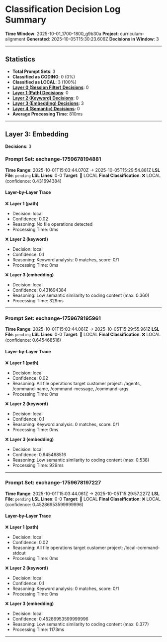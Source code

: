 # Classification Decision Log Summary

**Time Window**: 2025-10-01_1700-1800_g9b30a
**Project**: curriculum-alignment
**Generated**: 2025-10-05T15:30:23.606Z
**Decisions in Window**: 3

---

## Statistics

- **Total Prompt Sets**: 3
- **Classified as CODING**: 0 (0%)
- **Classified as LOCAL**: 3 (100%)
- **[Layer 0 (Session Filter) Decisions](#layer-0-session-filter)**: 0
- **[Layer 1 (Path) Decisions](#layer-1-path)**: 0
- **[Layer 2 (Keyword) Decisions](#layer-2-keyword)**: 0
- **[Layer 3 (Embedding) Decisions](#layer-3-embedding)**: 3
- **[Layer 4 (Semantic) Decisions](#layer-4-semantic)**: 0
- **Average Processing Time**: 810ms

---

## Layer 3: Embedding

**Decisions**: 3

### Prompt Set: exchange-1759678194881

**Time Range**: 2025-10-01T15:03:44.070Z → 2025-10-05T15:29:54.881Z
**LSL File**: `pending`
**LSL Lines**: 0-0
**Target**: 📍 LOCAL
**Final Classification**: ❌ LOCAL (confidence: 0.431694384)

#### Layer-by-Layer Trace

❌ **Layer 1 (path)**
- Decision: local
- Confidence: 0.02
- Reasoning: No file operations detected
- Processing Time: 0ms

❌ **Layer 2 (keyword)**
- Decision: local
- Confidence: 0.1
- Reasoning: Keyword analysis: 0 matches, score: 0/1
- Processing Time: 0ms

❌ **Layer 3 (embedding)**
- Decision: local
- Confidence: 0.431694384
- Reasoning: Low semantic similarity to coding content (max: 0.360)
- Processing Time: 329ms

---

### Prompt Set: exchange-1759678195961

**Time Range**: 2025-10-01T15:03:44.061Z → 2025-10-05T15:29:55.961Z
**LSL File**: `pending`
**LSL Lines**: 0-0
**Target**: 📍 LOCAL
**Final Classification**: ❌ LOCAL (confidence: 0.645468516)

#### Layer-by-Layer Trace

❌ **Layer 1 (path)**
- Decision: local
- Confidence: 0.02
- Reasoning: All file operations target customer project: /agents, /command-name, /command-message, /command-args
- Processing Time: 0ms

❌ **Layer 2 (keyword)**
- Decision: local
- Confidence: 0.1
- Reasoning: Keyword analysis: 0 matches, score: 0/1
- Processing Time: 0ms

❌ **Layer 3 (embedding)**
- Decision: local
- Confidence: 0.645468516
- Reasoning: Low semantic similarity to coding content (max: 0.538)
- Processing Time: 929ms

---

### Prompt Set: exchange-1759678197227

**Time Range**: 2025-10-01T15:03:44.061Z → 2025-10-05T15:29:57.227Z
**LSL File**: `pending`
**LSL Lines**: 0-0
**Target**: 📍 LOCAL
**Final Classification**: ❌ LOCAL (confidence: 0.45286953599999996)

#### Layer-by-Layer Trace

❌ **Layer 1 (path)**
- Decision: local
- Confidence: 0.02
- Reasoning: All file operations target customer project: /local-command-stdout
- Processing Time: 0ms

❌ **Layer 2 (keyword)**
- Decision: local
- Confidence: 0.1
- Reasoning: Keyword analysis: 0 matches, score: 0/1
- Processing Time: 0ms

❌ **Layer 3 (embedding)**
- Decision: local
- Confidence: 0.45286953599999996
- Reasoning: Low semantic similarity to coding content (max: 0.377)
- Processing Time: 1173ms

---

